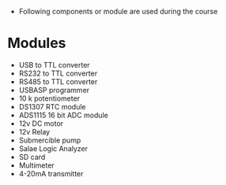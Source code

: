 * Following components or module are used during the course

# Modules

* USB to TTL converter
* RS232 to TTL converter
* RS485 to TTL converter
* USBASP programmer
* 10 k potentiometer
* DS1307 RTC module
* ADS1115 16 bit ADC module
* 12v DC motor
* 12v Relay
* Submercible pump
* Salae Logic Analyzer
* SD card
* Multimeter
* 4-20mA transmitter





